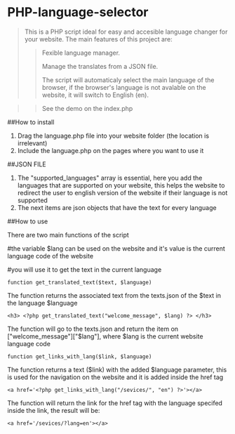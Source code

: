 # PHP-language-selector
>This is a PHP script ideal for easy and accesible language changer for your website.
>The main features of this project are:
>
>>Fexible language manager.
>>
>>Manage the translates from a JSON file.
>>
>>The script will automaticaly select the main language of the browser, if the browser's language is not avalable on the website, it will switch to English (en).

>>See the demo on the index.php

##How to install
1. Drag the language.php file into your website folder (the location is irrelevant)
2. Include the language.php on the pages where you want to use it

##JSON FILE
1. The "supported_languages" array is essential, here you add the languages that are supported on your website, this helps the website to redirect the user to english version of the website if their language is not supported
2. The next items are json objects that have the text for every language

##How to use

There are two main functions of the script

#the variable $lang can be used on the website and it's value is the current language code of the website

#you will use it to get the text in the current language

    function get_translated_text($text, $language)

  The function returns the associated text from the texts.json of the $text in the language $language
  
    <h3> <?php get_translated_text("welcome_message", $lang) ?> </h3>
  
  The function will go to the texts.json and return the item on ["welcome_message"]["$lang"], where $lang is the current website language code
    
    
    function get_links_with_lang($link, $language)

  The function returns a text ($link) with the added $language parameter, this is used for the navigation on the website and it is added inside the href tag
  
    <a href='<?php get_links_with_lang("/sevices/", "en") ?>'></a>
  
  The function will return the link for the href tag with the language specifed inside the link, the result will be:
    
    <a href='/sevices/?lang=en'></a>
